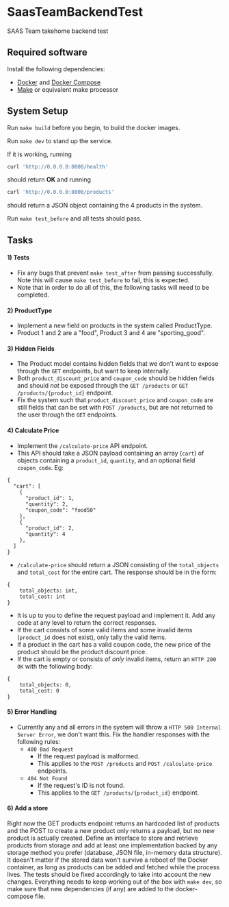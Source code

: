 # SaasTeamBackendTest
SAAS Team takehome backend test

## Required software

Install the following dependencies:

- [Docker](https://docs.docker.com/get-docker/) and [Docker Compose](https://docs.docker.com/compose/install/)
- [Make](https://www.gnu.org/software/make/) or equivalent make processor

## System Setup

Run `make build` before you begin, to build the docker images. 

Run `make dev` to stand up the service.

If it is working, running 

```bash
curl 'http://0.0.0.0:8000/health'
```
should return **OK** and running 

```bash
curl 'http://0.0.0.0:8000/products'

```
should return a JSON object containing the 4 products in the system.

Run `make test_before` and all tests should pass.

## Tasks

#### 1) Tests
* Fix any bugs that prevent `make test_after` from passing successfully. Note this will cause `make test_before` to fail, this is expected.
* Note that in order to do all of this, the following tasks will need to be completed.

#### 2) ProductType
* Implement a new field on products in the system called ProductType.
* Product 1 and 2 are a "food", Product 3 and 4 are "sporting_good".

#### 3) Hidden Fields
* The Product model contains hidden fields that we don't want to expose through the `GET` endpoints, but want to keep internally.
* Both `product_discount_price` and `coupon_code` should be hidden fields and should _not_ be exposed through the `GET /products` or `GET /products/{product_id}` endpoint.
* Fix the system such that `product_discount_price` and `coupon_code` are still fields that can be set with `POST /products`, but are not returned to the user through the `GET` endpoints.

#### 4) Calculate Price
* Implement the `/calculate-price` API endpoint.
* This API should take a JSON payload containing an array (`cart`) of objects containing a `product_id`, `quantity`, and an optional field `coupon_code`. Eg:
```
{
  "cart": [
    {
      "product_id": 1,
      "quantity": 2,
      "coupon_code": "food50"
    },
    {
      "product_id": 2,
      "quantity": 4      
    },
  ]
}
```
* `/calculate-price` should return a JSON consisting of the `total_objects` and `total_cost` for the entire cart. The response should be in the form:
```
{
	total_objects: int,
	total_cost: int
}
```
* It is up to you to define the request payload and implement it. Add any code at any level to return the correct responses.
* If the cart consists of some valid items and some invalid items (`product_id` does not exist), only tally the valid items.
* If a product in the cart has a valid coupon code, the new price of the product should be the product discount price.
* If the cart is empty or consists of _only_ invalid items, return an `HTTP 200 OK` with the following body:
```
{
	total_objects: 0,
	total_cost: 0
}
```
#### 5) Error Handling
* Currently any and all errors in the system will throw a `HTTP 500 Internal Server Error`, we don't want this. Fix the handler responses with the following rules:
	* `400 Bad Request`
		* If the request payload is malformed.
		* This applies to the `POST /products` and `POST /calculate-price` endpoints.
	* `404 Not Found`
		* If the request's ID is not found.
		* This applies to the `GET /products/{product_id}` endpoint.

#### 6) Add a store
Right now the GET products endpoint returns an hardcoded list of products and the POST to create a new product only returns a payload, but no new product is actually created. Define an interface to store and retrieve products from storage and add at least one implementation backed by any storage method you prefer (database, JSON file, in-memory data structure). It doesn't matter if the stored data won't survive a reboot of the Docker container, as long as products can be added and fetched while the process lives. The tests should be fixed accordingly to take into account the new changes. Everything needs to keep working out of the box with `make dev`, so make sure that new dependencies (if any) are added to the docker-compose file.
